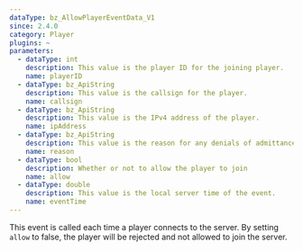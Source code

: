 ```yaml
---
dataType: bz_AllowPlayerEventData_V1
since: 2.4.0
category: Player
plugins: ~
parameters:
  - dataType: int
    description: This value is the player ID for the joining player.
    name: playerID
  - dataType: bz_ApiString
    description: This value is the callsign for the player.
    name: callsign
  - dataType: bz_ApiString
    description: This value is the IPv4 address of the player.
    name: ipAddress
  - dataType: bz_ApiString
    description: This value is the reason for any denials of admittance, it will be reported back to the player.
    name: reason
  - dataType: bool
    description: Whether or not to allow the player to join
    name: allow
  - dataType: double
    description: This value is the local server time of the event.
    name: eventTime
---
```


This event is called each time a player connects to the server. By setting `allow` to false, the player will be rejected and not allowed to join the server.
